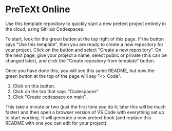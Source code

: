 # PreTeXt Online
Use this template repository to quickly start a new pretext project entirely in the cloud, using GitHub Codespaces.

To start, look for the green button at the top right of this page.  If the button says "Use this template", then you are ready to create a new repository for your project.  Click on the button and select "Create a new repository".  On the next page, give your project a name, select public or private (this can be changed later), and click the "Create repository from template" button.

Once you have done this, you will see this same README, but now the green button at the top of the page will say "<> Code".  

1. Click on this button. 
2. Click on the tab that says "Codespaces"
3. Click "Create codespace on main".

This take a minute or two (just the first time you do it; later this will be much faster) and then open a browser version of VS Code with everything set up to start working.  It will generate a new pretext book (and replace this README with one you can edit for your project).  
